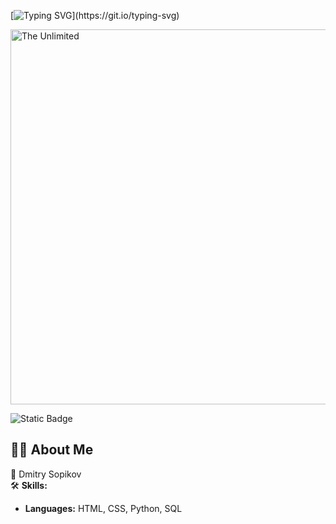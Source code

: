 <!-- Typing SVG -->
[![Typing SVG](https://readme-typing-svg.herokuapp.com?size=24&width=600&lines=Welcome+To+Dmitry+Sopikov's+Github+Profile..)](https://git.io/typing-svg)

<img src="https://github.com/MrJonson75/my_work/blob/main/animiene-miene.gif"   alt="The Unlimited" width="600">

![Static Badge](https://img.shields.io/badge/py-python-blue?logo=python)

## 🙋‍♂️ About Me

🚀 Dmitry Sopikov  
🛠️ **Skills:**
- **Languages:** HTML, CSS, Python, SQL

